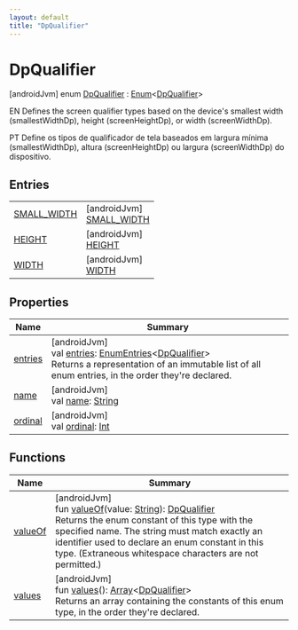 ```yaml
---
layout: default
title: "DpQualifier"
---
```


# DpQualifier

[androidJvm]
enum [DpQualifier](index.md) : [Enum](https://kotlinlang.org/api/core/kotlin-stdlib/kotlin/-enum/index.html)<[DpQualifier](index.md)> 

EN Defines the screen qualifier types based on the device's smallest width (smallestWidthDp), height (screenHeightDp), or width (screenWidthDp).

PT Define os tipos de qualificador de tela baseados em largura mínima (smallestWidthDp), altura (screenHeightDp) ou largura (screenWidthDp) do dispositivo.

## Entries

| | |
|---|---|
| [SMALL_WIDTH](-s-m-a-l-l_-w-i-d-t-h/index.md) | [androidJvm]<br>[SMALL_WIDTH](-s-m-a-l-l_-w-i-d-t-h/index.md) |
| [HEIGHT](-h-e-i-g-h-t/index.md) | [androidJvm]<br>[HEIGHT](-h-e-i-g-h-t/index.md) |
| [WIDTH](-w-i-d-t-h/index.md) | [androidJvm]<br>[WIDTH](-w-i-d-t-h/index.md) |

## Properties

| Name | Summary |
|---|---|
| [entries](entries.md) | [androidJvm]<br>val [entries](entries.md): [EnumEntries](https://kotlinlang.org/api/core/kotlin-stdlib/kotlin.enums/-enum-entries/index.html)<[DpQualifier](index.md)><br>Returns a representation of an immutable list of all enum entries, in the order they're declared. |
| [name](../-unit-type/-p-x/index.md#-372974862%2FProperties%2F373173406) | [androidJvm]<br>val [name](../-unit-type/-p-x/index.md#-372974862%2FProperties%2F373173406): [String](https://kotlinlang.org/api/core/kotlin-stdlib/kotlin/-string/index.html) |
| [ordinal](../-unit-type/-p-x/index.md#-739389684%2FProperties%2F373173406) | [androidJvm]<br>val [ordinal](../-unit-type/-p-x/index.md#-739389684%2FProperties%2F373173406): [Int](https://kotlinlang.org/api/core/kotlin-stdlib/kotlin/-int/index.html) |

## Functions

| Name | Summary |
|---|---|
| [valueOf](value-of.md) | [androidJvm]<br>fun [valueOf](value-of.md)(value: [String](https://kotlinlang.org/api/core/kotlin-stdlib/kotlin/-string/index.html)): [DpQualifier](index.md)<br>Returns the enum constant of this type with the specified name. The string must match exactly an identifier used to declare an enum constant in this type. (Extraneous whitespace characters are not permitted.) |
| [values](values.md) | [androidJvm]<br>fun [values](values.md)(): [Array](https://kotlinlang.org/api/core/kotlin-stdlib/kotlin/-array/index.html)<[DpQualifier](index.md)><br>Returns an array containing the constants of this enum type, in the order they're declared. |